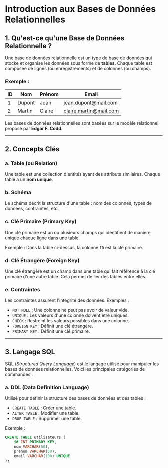 # Introduction aux Bases de Données Relationnelles

## 1. Qu'est-ce qu'une Base de Données Relationnelle ?
Une base de données relationnelle est un type de base de données qui stocke et organise les données sous forme de **tables**. Chaque table est composée de lignes (ou enregistrements) et de colonnes (ou champs).

### Exemple :
| ID | Nom   | Prénom | Email              |
|----|-------|--------|--------------------|
| 1  | Dupont| Jean   | jean.dupont@mail.com |
| 2  | Martin| Claire | claire.martin@mail.com |

Les bases de données relationnelles sont basées sur le modèle relationnel proposé par **Edgar F. Codd**.

---

## 2. Concepts Clés

### a. **Table** (ou Relation)
Une table est une collection d'entités ayant des attributs similaires. Chaque table a un **nom unique**.

### b. **Schéma**
Le schéma décrit la structure d'une table : nom des colonnes, types de données, contraintes, etc.

### c. **Clé Primaire** (Primary Key)
Une clé primaire est un ou plusieurs champs qui identifient de manière unique chaque ligne dans une table.

Exemple : Dans la table ci-dessus, la colonne `ID` est la clé primaire.

### d. **Clé Étrangère** (Foreign Key)
Une clé étrangère est un champ dans une table qui fait référence à la clé primaire d'une autre table. Cela permet de lier des tables entre elles.

### e. **Contraintes**
Les contraintes assurent l'intégrité des données. Exemples :
- `NOT NULL` : Une colonne ne peut pas avoir de valeur vide.
- `UNIQUE` : Les valeurs d'une colonne doivent être uniques.
- `CHECK` : Restreint les valeurs possibles dans une colonne.
- `FOREIGN KEY` : Définit une clé étrangère.
- `PRIMARY KEY` : Définit une clé primaire.

---

## 3. Langage SQL

SQL (*Structured Query Language*) est le langage utilisé pour manipuler les bases de données relationnelles. Voici les principales catégories de commandes :

### a. **DDL** (Data Definition Language)
Utilisé pour définir la structure des bases de données et des tables :
- `CREATE TABLE` : Créer une table.
- `ALTER TABLE` : Modifier une table.
- `DROP TABLE` : Supprimer une table.

Exemple :
```sql
CREATE TABLE utilisateurs (
    id INT PRIMARY KEY,
    nom VARCHAR(50),
    prenom VARCHAR(50),
    email VARCHAR(100) UNIQUE
);
